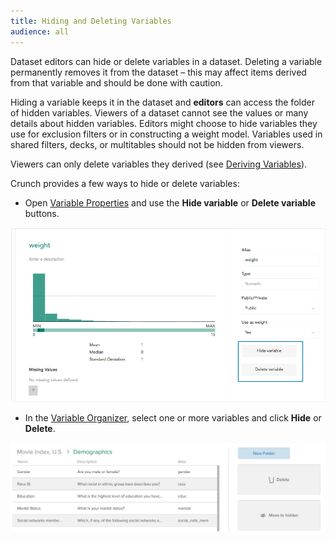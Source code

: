 ```yaml
---
title: Hiding and Deleting Variables
audience: all
---
```


Dataset editors can hide or delete variables in a dataset. Deleting a variable permanently removes it from the dataset – this may affect items derived from that variable and should be done with caution.

Hiding a variable keeps it in the dataset and **editors** can access the folder of hidden variables. Viewers of a dataset cannot see the values or many details about hidden variables. Editors might choose to hide variables they use for exclusion filters or in constructing a weight model. Variables used in shared filters, decks, or multitables should not be hidden from viewers.

Viewers can only delete variables they derived (see [Deriving Variables](crunch_creating-variables.html)).

Crunch provides a few ways to hide or delete variables:

* Open [Variable Properties](crunch_variable-properties.html) and use the **Hide variable** or **Delete variable** buttons.

![](images/HideDeleteVariable.png)

* In the [Variable Organizer](crunch_organizing-variables.html), select one or more variables and click **Hide** or **Delete**.

![](images/OrganizeHideDelete.png)
